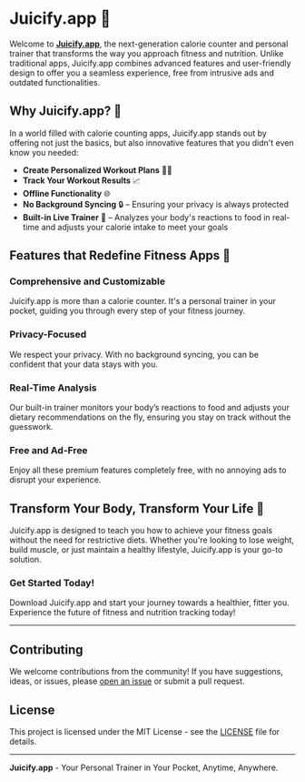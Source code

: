 # Juicify.app 🌟

Welcome to [**Juicify.app**](https://juicify.app), the next-generation calorie counter and personal trainer that transforms the way you approach fitness and nutrition. Unlike traditional apps, Juicify.app combines advanced features and user-friendly design to offer you a seamless experience, free from intrusive ads and outdated functionalities.

## Why Juicify.app? 🚀

In a world filled with calorie counting apps, Juicify.app stands out by offering not just the basics, but also innovative features that you didn't even know you needed:

- **Create Personalized Workout Plans** 🏋️‍♂️
- **Track Your Workout Results** 📈
- **Offline Functionality** 🌐
- **No Background Syncing** 🔒 – Ensuring your privacy is always protected
- **Built-in Live Trainer** 🧠 – Analyzes your body's reactions to food in real-time and adjusts your calorie intake to meet your goals

## Features that Redefine Fitness Apps 📱

### Comprehensive and Customizable
Juicify.app is more than a calorie counter. It's a personal trainer in your pocket, guiding you through every step of your fitness journey.

### Privacy-Focused
We respect your privacy. With no background syncing, you can be confident that your data stays with you.

### Real-Time Analysis
Our built-in trainer monitors your body’s reactions to food and adjusts your dietary recommendations on the fly, ensuring you stay on track without the guesswork.

### Free and Ad-Free
Enjoy all these premium features completely free, with no annoying ads to disrupt your experience.

## Transform Your Body, Transform Your Life 💪

Juicify.app is designed to teach you how to achieve your fitness goals without the need for restrictive diets. Whether you're looking to lose weight, build muscle, or just maintain a healthy lifestyle, Juicify.app is your go-to solution.

### Get Started Today!
Download Juicify.app and start your journey towards a healthier, fitter you. Experience the future of fitness and nutrition tracking today!

---

## Contributing
We welcome contributions from the community! If you have suggestions, ideas, or issues, please [open an issue](#) or submit a pull request.

## License
This project is licensed under the MIT License - see the [LICENSE](LICENSE) file for details.

---

**Juicify.app** - Your Personal Trainer in Your Pocket, Anytime, Anywhere.
